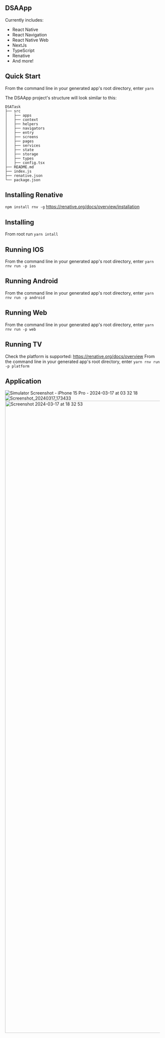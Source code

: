 ## DSAApp

Currently includes:

- React Native
- React Navigation
- React Native Web
- NextJs
- TypeScript
- Renative
- And more!

## Quick Start

From the command line in your generated app's root directory, enter `yarn`

The DSAApp project's structure will look similar to this:

```
DSATask
├── src
│   ├── apps
│   ├── context
│   ├── helpers
│   ├── navigators
│   ├── entry
│   ├── screens
│   ├── pages
│   ├── services
│   ├── state
│   ├── storage
│   ├── types
│   ├── config.tsx
├── README.md
├── index.js
├── renative.json
└── package.json

```

## Installing Renative

`npm install rnv -g`
https://renative.org/docs/overview/installation

## Installing

From root run `yarn intall`

## Running IOS

From the command line in your generated app's root directory, enter `yarn rnv run -p ios`

## Running Android

From the command line in your generated app's root directory, enter `yarn rnv run -p android`

## Running Web

From the command line in your generated app's root directory, enter `yarn rnv run -p web`

## Running TV

Check the platform is supported: https://renative.org/docs/overview
From the command line in your generated app's root directory, enter `yarn rnv run -p platform`


## Application


![Simulator Screenshot - iPhone 15 Pro - 2024-03-17 at 03 32 18](https://github.com/nttung291/DSATask/assets/29893869/6b4c4af8-b0c0-4866-98b6-39809a7100e5)
![Screenshot_20240317_173433](https://github.com/nttung291/DSATask/assets/29893869/660622f0-85fc-48ce-aa8f-5cb7cad0bfb4)
<img width="2056" alt="Screenshot 2024-03-17 at 18 32 53" src="https://github.com/nttung291/DSATask/assets/29893869/6107d2e2-0de0-4318-9540-f32e6684e7e7">
